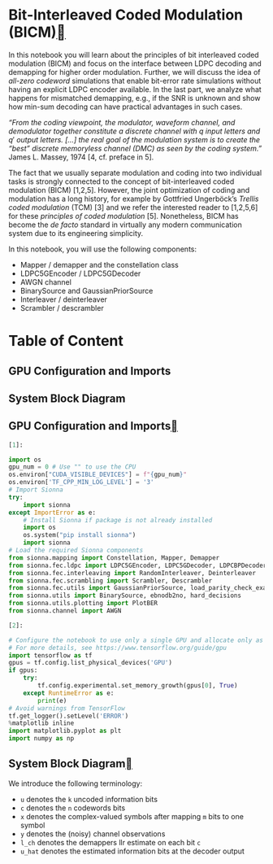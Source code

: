 # Bit-Interleaved Coded Modulation (BICM)<a class="headerlink" href="https://nvlabs.github.io/sionna/examples/Bit_Interleaved_Coded_Modulation.html#Bit-Interleaved-Coded-Modulation-(BICM)" title="Permalink to this headline"></a>
    
In this notebook you will learn about the principles of bit interleaved coded modulation (BICM) and focus on the interface between LDPC decoding and demapping for higher order modulation. Further, we will discuss the idea of <em>all-zero codeword</em> simulations that enable bit-error rate simulations without having an explicit LDPC encoder available. In the last part, we analyze what happens for mismatched demapping, e.g., if the SNR is unknown and show how min-sum decoding can have practical
advantages in such cases.
    
<em>“From the coding viewpoint, the modulator, waveform channel, and demodulator together constitute a discrete channel with</em> $q$ <em>input letters and</em> $q'$ <em>output letters. […] the real goal of the modulation system is to create the “best” discrete memoryless channel (DMC) as seen by the coding system.”</em> James L. Massey, 1974 [4, cf. preface in 5].
    
The fact that we usually separate modulation and coding into two individual tasks is strongly connected to the concept of bit-interleaved coded modulation (BICM) [1,2,5]. However, the joint optimization of coding and modulation has a long history, for example by Gottfried Ungerböck’s <em>Trellis coded modulation</em> (TCM) [3] and we refer the interested reader to [1,2,5,6] for these <em>principles of coded modulation</em> [5]. Nonetheless, BICM has become the <em>de facto</em> standard in virtually any modern
communication system due to its engineering simplicity.
    
In this notebook, you will use the following components:
 
- Mapper / demapper and the constellation class
- LDPC5GEncoder / LDPC5GDecoder
- AWGN channel
- BinarySource and GaussianPriorSource
- Interleaver / deinterleaver
- Scrambler / descrambler
# Table of Content
## GPU Configuration and Imports
## System Block Diagram
  
  

## GPU Configuration and Imports<a class="headerlink" href="https://nvlabs.github.io/sionna/examples/Bit_Interleaved_Coded_Modulation.html#GPU-Configuration-and-Imports" title="Permalink to this headline"></a>

```python
[1]:
```

```python
import os
gpu_num = 0 # Use "" to use the CPU
os.environ["CUDA_VISIBLE_DEVICES"] = f"{gpu_num}"
os.environ['TF_CPP_MIN_LOG_LEVEL'] = '3'
# Import Sionna
try:
    import sionna
except ImportError as e:
    # Install Sionna if package is not already installed
    import os
    os.system("pip install sionna")
    import sionna
# Load the required Sionna components
from sionna.mapping import Constellation, Mapper, Demapper
from sionna.fec.ldpc import LDPC5GEncoder, LDPC5GDecoder, LDPCBPDecoder
from sionna.fec.interleaving import RandomInterleaver, Deinterleaver
from sionna.fec.scrambling import Scrambler, Descrambler
from sionna.fec.utils import GaussianPriorSource, load_parity_check_examples, get_exit_analytic, plot_exit_chart, plot_trajectory
from sionna.utils import BinarySource, ebnodb2no, hard_decisions
from sionna.utils.plotting import PlotBER
from sionna.channel import AWGN
```
```python
[2]:
```

```python
# Configure the notebook to use only a single GPU and allocate only as much memory as needed
# For more details, see https://www.tensorflow.org/guide/gpu
import tensorflow as tf
gpus = tf.config.list_physical_devices('GPU')
if gpus:
    try:
        tf.config.experimental.set_memory_growth(gpus[0], True)
    except RuntimeError as e:
        print(e)
# Avoid warnings from TensorFlow
tf.get_logger().setLevel('ERROR')
%matplotlib inline
import matplotlib.pyplot as plt
import numpy as np
```

## System Block Diagram<a class="headerlink" href="https://nvlabs.github.io/sionna/examples/Bit_Interleaved_Coded_Modulation.html#System-Block-Diagram" title="Permalink to this headline"></a>
    
We introduce the following terminology:
 
- `u` denotes the `k` uncoded information bits
- `c` denotes the `n` codewords bits
- `x` denotes the complex-valued symbols after mapping `m` bits to one symbol
- `y` denotes the (noisy) channel observations
- `l_ch` denotes the demappers llr estimate on each bit `c`
- `u_hat` denotes the estimated information bits at the decoder output

    

